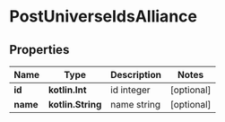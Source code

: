 
# PostUniverseIdsAlliance

## Properties
Name | Type | Description | Notes
------------ | ------------- | ------------- | -------------
**id** | **kotlin.Int** | id integer |  [optional]
**name** | **kotlin.String** | name string |  [optional]



